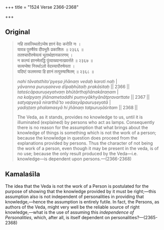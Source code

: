 +++
title = "1524 Verse 2366-2368"

+++
## Original 
>
> नहि तावत्स्थितोऽप्येष ज्ञानं वेदः करोति नः ।  
> यावन्न पुरुषैरेव दीपभूतैः प्रकाशितः ॥ २३६६ ॥  
> ततश्चापौरुषेयत्वं भूतार्थज्ञानकारणम् ।  
> न कल्प्यं ज्ञानमेतद्धि पुंव्याख्यानात्प्रवर्त्तते ॥ २३६७ ॥  
> सत्यप्येषा निरर्थाऽतो वेदस्यापौरुषेयता ।  
> यदिष्टं फलमस्या हि ज्ञानं तत्पुरुषाश्रितम् ॥ २३६८ ॥ 
>
> *nahi tāvatsthito'pyeṣa jñānaṃ vedaḥ karoti naḥ* \|  
> *yāvanna puruṣaireva dīpabhūtaiḥ prakāśitaḥ* \|\| 2366 \|\|  
> *tataścāpauruṣeyatvaṃ bhūtārthajñānakāraṇam* \|  
> *na kalpyaṃ jñānametaddhi puṃvyākhyānātpravarttate* \|\| 2367 \|\|  
> *satyapyeṣā nirarthā'to vedasyāpauruṣeyatā* \|  
> *yadiṣṭaṃ phalamasyā hi jñānaṃ tatpuruṣāśritam* \|\| 2368 \|\| 
>
> The Veda, as it stands, provides no knowledge to us, until it is illuminated (explained) by persons who act as lamps. Consequently there is no reason for the assumption that what brings about the knowledge of things is something which is not the work of a person; because the knowledge in question does proceed from the explanations provided by persons. Thus the character of not being the work of a person, even though it may be present in the veda, is of no use; because the only result produced by the Veda—i.e. knowledge—is dependent upon persons.—(2366-2368)



## Kamalaśīla

The idea that the Veda is not the work of a Person is postulated for the purpose of showing that the knowledge provided by it must be right;—this assumption also is not independent of personalities in providing that knowledge,—hence the assumption is entirely futile. In fact, the Persons, as authors of the Veda, might very well be the reliable source of right knowledge,—what is the use of assuming this *independence of Personalities*, which, after all, is itself dependent on personalities?—(2365-2368)



